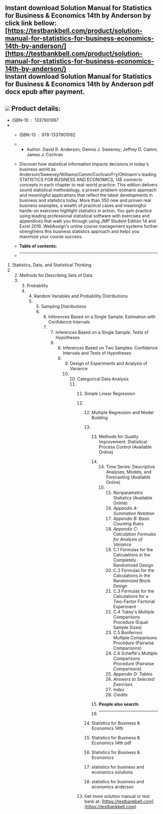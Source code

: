 Instant download **Solution Manual for Statistics for Business & Economics 14th by Anderson** by click link bellow:  
[https://testbankbell.com/product/solution-manual-for-statistics-for-business-economics-14th-by-anderson/](https://testbankbell.com/product/solution-manual-for-statistics-for-business-economics-14th-by-anderson/)  
**Instant download Solution Manual for Statistics for Business & Economics 14th by Anderson pdf docx epub after payment.**
--------------------------------------------------------------------------------------------------------------------------


![](https://testbankbell.com/wp-content/uploads/2023/05/51-jbCDUThL._SX389_BO1204203200_.jpg)
**Product details:**
--------------------


* ISBN-10 ‏ : ‎ 1337901067
* * ISBN-13 ‏ : ‎ 978-1337901062
  * * Author: David R. Anderson; Dennis J. Sweeney; Jeffrey D. Camm; James J. Cochran
   
  * Discover how statistical information impacts decisions in today's business world as Anderson/Sweeney/Williams/Camm/Cochran/Fry/Ohlmann's leading STATISTICS FOR BUSINESS AND ECONOMICS, 14E connects concepts in each chapter to real-world practice. This edition delivers sound statistical methodology, a proven problem-scenario approach and meaningful applications that reflect the latest developments in business and statistics today. More than 350 new and proven real business examples, a wealth of practical cases and meaningful hands-on exercises highlight statistics in action. You gain practice using leading professional statistical software with exercises and appendices that walk you through using JMP Student Edition 14 and Excel 2016. WebAssign's online course management systems further strengthens this business statistics approach and helps you maximize your course success.
  * **Table of contents:**
  * ----------------------
 



1. Statistics, Data, and Statistical Thinking
2. 2. Methods for Describing Sets of Data
   3. 3. Probability
      4. 4. Random Variables and Probability Distributions
         5. 5. Sampling Distributions
            6. 6. Inferences Based on a Single Sample: Estimation with Confidence Intervals
               7. 7. Inferences Based on a Single Sample: Tests of Hypotheses
                  8. 8. Inferences Based on Two Samples: Confidence Intervals and Tests of Hypotheses
                     9. 9. Design of Experiments and Analysis of Variance
                        10. 10. Categorical Data Analysis
                            11. 11. Simple Linear Regression
                                12. 12. Multiple Regression and Model Building
                                    13. 13. Methods for Quality Improvement: Statistical Process Control (Available Online)
                                        14. 14. Time Series: Descriptive Analyses, Models, and Forecasting (Available Online)
                                            15. 15. Nonparametric Statistics (Available Online)
                                                16. *Appendix A: Summation Notation*
                                                17. *Appendix B: Basic Counting Rules*
                                                18. *Appendix C: Calculation Formulas for Analysis of Variance*
                                                19. C.1 Formulas for the Calculations in the Completely Randomized Design
                                                20. C.2 Formulas for the Calculations in the Randomized Block Design
                                                21. C.3 Formulas for the Calculations for a Two-Factor Factorial Experiment
                                                22. C.4 Tukey's Multiple Comparisons Procedure (Equal Sample Sizes)
                                                23. C.5 Bonferroni Multiple Comparisons Procedure (Pairwise Comparisons)
                                                24. C.6 Scheffé's Multiple Comparisons Procedure (Pairwise Comparisons)
                                                25. *Appendix D: Tables*
                                                26. *Answers to Selected Exercises*
                                                27. *Index*
                                                28. *Credits*
                                               
                                        15. **People also search:**
                                        16. -----------------------
                                       
                                    14. Statistics for Business & Economics 14th
                                   
                                    15. Statistics for Business & Economics 14th pdf
                                   
                                    16. Statistics for Business & Economics
                                   
                                    17. statistics for business and economics solutions
                                   
                                    18. statistics for business and economics anderson
                                   
                                13.  Get more solution manual or test bank at: [https://testbankbell.com](https://testbankbell.com)
